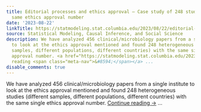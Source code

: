 ```yaml
---
title: Editorial processes and ethics approval — Case study of 248 studies with the
  same ethics approval number
date: '2023-08-22'
linkTitle: https://statmodeling.stat.columbia.edu/2023/08/22/editorial-processes-and-ethics-approval-case-study-of-248-studies-with-the-same-ethics-approval-number/
source: Statistical Modeling, Causal Inference, and Social Science
description: We have analyzed 456 clinical/microbiology papers from a single institute
  to look at the ethics approval mentioned and found 248 heterogeneous studies (different
  samples, different populations, different countries) with the same single ethics
  approval number. <a href="https://statmodeling.stat.columbia.edu/2023/08/22/editorial-processes-and-ethics-approval-case-study-of-248-studies-with-the-same-ethics-approval-number/">Continue
  reading <span class="meta-nav">&#8594;</span></a> ...
disable_comments: true
---
```

We have analyzed 456 clinical/microbiology papers from a single institute to look at the ethics approval mentioned and found 248 heterogeneous studies (different samples, different populations, different countries) with the same single ethics approval number. <a href="https://statmodeling.stat.columbia.edu/2023/08/22/editorial-processes-and-ethics-approval-case-study-of-248-studies-with-the-same-ethics-approval-number/">Continue reading <span class="meta-nav">&#8594;</span></a> ...